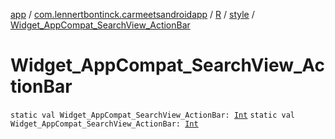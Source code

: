 [app](../../../index.md) / [com.lennertbontinck.carmeetsandroidapp](../../index.md) / [R](../index.md) / [style](index.md) / [Widget_AppCompat_SearchView_ActionBar](./-widget_-app-compat_-search-view_-action-bar.md)

# Widget_AppCompat_SearchView_ActionBar

`static val Widget_AppCompat_SearchView_ActionBar: `[`Int`](https://kotlinlang.org/api/latest/jvm/stdlib/kotlin/-int/index.html)
`static val Widget_AppCompat_SearchView_ActionBar: `[`Int`](https://kotlinlang.org/api/latest/jvm/stdlib/kotlin/-int/index.html)